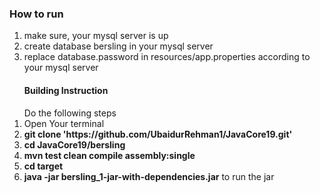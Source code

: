 <h3>How to run</h3>
<ol>
	<li>make sure, your mysql server is up</li>
	<li>create database bersling in your mysql server</li>
	<li>replace database.password in resources/app.properties according to your mysql server</li>
</ol>

<ol>
	<h4>Building Instruction</h4>
	Do the following steps
	<li>Open Your terminal</li>
	<li><strong>git clone 'https://github.com/UbaidurRehman1/JavaCore19.git'</strong></li>
	<li><strong>cd JavaCore19/bersling</strong></li>
	<li><strong>mvn test clean compile assembly:single</strong></li>
	<li><strong>cd target</strong></li>
	<li><strong>java -jar bersling_1-jar-with-dependencies.jar</strong> to run the jar</li>
</ol>
